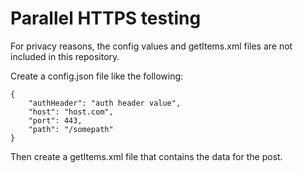 # Parallel HTTPS testing

For privacy reasons, the config values and getItems.xml files are not included in this repository.

Create a config.json file like the following:

```
{
    "authHeader": "auth header value",
    "host": "host.com",
    "port": 443,
    "path": "/somepath"
}
```

Then create a getItems.xml file that contains the data for the post.

